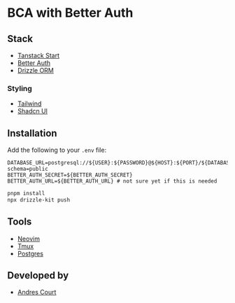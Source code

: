 # BCA with Better Auth

## Stack

- [Tanstack Start](https://tanstack.com/start)
- [Better Auth](https://better-auth.com/)
- [Drizzle ORM](https://orm.drizzle.team/)

### Styling

- [Tailwind](https://tailwindcss.com/)
- [Shadcn UI](https://ui.shadcn.com/docs/)

## Installation

Add the following to your `.env` file:

```env
DATABASE_URL=postgresql://${USER}:${PASSWORD}@${HOST}:${PORT}/${DATABASE}?schema=public
BETTER_AUTH_SECRET=${BETTER_AUTH_SECRET}
BETTER_AUTH_URL=${BETTER_AUTH_URL} # not sure yet if this is needed
```

```bash
pnpm install
npx drizzle-kit push
```

## Tools

- [Neovim](https://neovim.io/)
- [Tmux](https://github.com/tmux/tmux/wiki)
- [Postgres](https://www.postgresql.org/)

## Developed by

- [Andres Court](https://linkedin.com/in/alcb1310)
